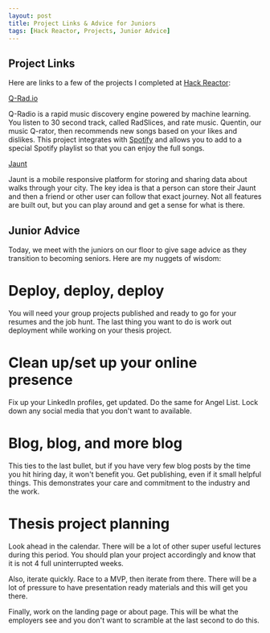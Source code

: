 ```yaml
---
layout: post
title: Project Links & Advice for Juniors
tags: [Hack Reactor, Projects, Junior Advice]
---
```


## Project Links

Here are links to a few of the projects I completed at [Hack Reactor](http://www.hackreactor.com):

[Q-Rad.io](http://q-rad.io)

Q-Radio is a rapid music discovery engine powered by machine learning.  You listen to 30 second track, called RadSlices, and rate music.  Quentin, our music Q-rator, then recommends new songs based on your likes and dislikes.  This project integrates with [Spotify](http://www.spotify.com) and allows you to add to a special Spotify playlist so that you can enjoy the full songs.

[Jaunt](http://gojaunt.co)

Jaunt is a mobile responsive platform for storing and sharing data about walks through your city.  The key idea is that a person can store their Jaunt and then a friend or other user can follow that exact journey.  Not all features are built out, but you can play around and get a sense for what is there.

<!--more-->

## Junior Advice

Today, we meet with the juniors on our floor to give sage advice as they transition to becoming seniors.  Here are my nuggets of wisdom:

# Deploy, deploy, deploy

You will need your group projects published and ready to go for your resumes and the job hunt.  The last thing you want to do is work out deployment while working on your thesis project.

# Clean up/set up your online presence

Fix up your LinkedIn profiles, get updated.  Do the same for Angel List.  Lock down any social media that you don't want to available.

# Blog, blog, and more blog

This ties to the last bullet, but if you have very few blog posts by the time you hit hiring day, it won't benefit you.  Get publishing, even if it small helpful things.  This demonstrates your care and commitment to the industry and the work.

# Thesis project planning 

Look ahead in the calendar.  There will be a lot of other super useful lectures during this period.  You should plan your project accordingly and know that it is not 4 full uninterrupted weeks.  

Also, iterate quickly.  Race to a MVP, then iterate from there.  There will be a lot of pressure to have presentation ready materials and this will get you there.

Finally, work on the landing page or about page.  This will be what the employers see and you don't want to scramble at the last second to do this.


